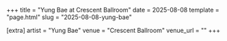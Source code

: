 +++
title = "Yung Bae at Crescent Ballroom"
date = 2025-08-08
template = "page.html"
slug = "2025-08-08-yung-bae"

[extra]
artist = "Yung Bae"
venue = "Crescent Ballroom"
venue_url = ""
+++
